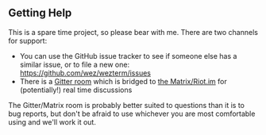## Getting Help

This is a spare time project, so please bear with me.  There are two channels for support:

* You can use the GitHub issue tracker to see if someone else has a similar issue, or to file a new one: https://github.com/wez/wezterm/issues
* There is a [Gitter room](https://gitter.im/wezterm/Lobby) which is bridged to [the Matrix/Riot.im](https://riot.im/app/#/room/#gitter_wezterm=2Flobby:matrix.org) for (potentially!) real time discussions

The Gitter/Matrix room is probably better suited to questions than it is to bug
reports, but don't be afraid to use whichever you are most comfortable using
and we'll work it out.

